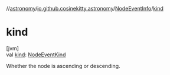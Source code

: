 //[astronomy](../../../index.md)/[io.github.cosinekitty.astronomy](../index.md)/[NodeEventInfo](index.md)/[kind](kind.md)

# kind

[jvm]\
val [kind](kind.md): [NodeEventKind](../-node-event-kind/index.md)

Whether the node is ascending or descending.
